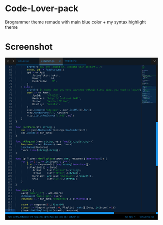 # Code-Lover-pack

Brogrammer theme remade with main blue color + my syntax highlight theme

# Screenshot
<img src='scrot.png'>